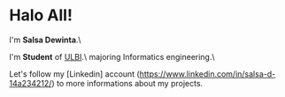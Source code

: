 # Halo All! 

I'm **Salsa Dewinta**.\ 

I'm **Student** of [ULBI](https://www.ulbi.ac.id/).\ majoring Informatics engineering.\

Let's follow my [Linkedin] account (https://www.linkedin.com/in/salsa-d-14a234212/) to more informations about my projects.
